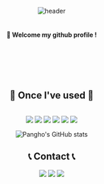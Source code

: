<div align="center"> 

  
![header](https://capsule-render.vercel.app/api?type=waving&text=pang-pangho&color=gradient&fontColor=ffffff)
<br><br>
####  :wave: Welcome my github profile !
<br>
<br>
<br>
<br>

## 🔨 Once I've used 🔨

<br>
<img src="https://img.shields.io/badge/HTML5-007396?style=for-the-badge&logo=HTML5&logoColor=white">

<img src="https://img.shields.io/badge/CSS3-4479A1?style=for-the-badge&logo=CSS3&logoColor=white">

<img src="https://img.shields.io/badge/javascript-F80000?style=for-the-badge&logo=javascript&logoColor=white">

<img src="https://img.shields.io/badge/visualstudiocode-007ACC?style=for-the-badge&logo=visualstudiocode&logoColor=white">

<img src="https://img.shields.io/badge/github-181717?style=for-the-badge&logo=github&logoColor=white">

<img src="https://img.shields.io/badge/netlify-00C7B7?style=for-the-badge&logo=netlify&logoColor=white">



![Pangho's GitHub stats](https://github-readme-stats.vercel.app/api?username=pang-pangho&show_icons=true&theme=cobalt)


## 📞 Contact 📞
<a href="https://www.instagram.com/__gwangya/" target="_blank"><img src="https://img.shields.io/badge/instagram-E4405F?style=for-the-badge&logo=instagram&logoColor=white"/></a>
<a href="https://open.kakao.com/o/sXWDxbRf/" target="_blank"><img src="https://img.shields.io/badge/kakaotalk-FFCD00?style=for-the-badge&logo=kakaotalk&logoColor=white"></a>
<a href="mailto:day_adm@naver.com"><img src="https://img.shields.io/badge/naver-03C75A?style=for-the-badge&logo=naver&logoColor=white"></a>
